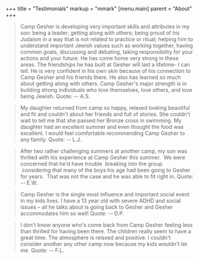 +++
title = "Testimonials"
markup = "mmark"
[menu.main]
parent = "About"
+++

> Camp Gesher is developing very important skills and attributes in my son: being a leader; getting along with others; being proud of his Judaism in a way that is not related to practice or ritual; helping him to understand important Jewish values such as working together, having common goals, discussing and debating, taking responsibility for your actions and your future. He has come home very strong in these areas. The friendships he has built at Gesher will last a lifetime- I can tell. He is very confident in his own skin because of his connection to Camp Gesher and his friends there. He also has learned so much about getting along with others. Camp Gesher's major strength is in building strong individuals who love themselves, love others, and love being Jewish. 
Quote: -- A.S.

> My daughter returned from camp so happy, relaxed looking beautiful and fit and couldn't about her friends and full of stories. She couldn't wait to tell me that she passed her Bronze cross in swimming. My daughter had an excellent summer and even thought the food was excellent. I would feel comfortable recommending Camp Gesher to any family. 
Quote: -- L.J.

> After two rather challenging summers at another camp, my son was thrilled with his experience at Camp Gesher this summer.  We were concerned that he'd have trouble  breaking into the group  considering that many of the boys his age had been going to Gesher for years.  That was not the case and he was able to fit right in. 
Quote: -- E.W.

> Camp Gesher is the single most influence and important social event in my kids lives. I have a 13 year old with severe ADHD and social issues &ndash; all he talks about is going back to Gesher and Gesher accommodates him so well! 
Quote: -- D.P.

> I don't know anyone who's come back from Camp Gesher feeling less than thrilled for having been there. The children really seem to have a great time. The atmosphere is relaxed and positive. I couldn't consider another any other camp now because my kids wouldn't let me.
Quote: -- F.L.